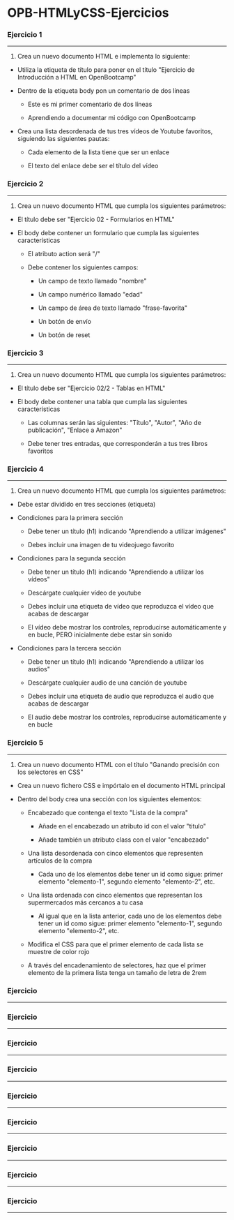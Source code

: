 # OPB-HTMLyCSS-Ejercicios

### Ejercicio 1
---

1. Crea un nuevo documento HTML e implementa lo siguiente:

- Utiliza la etiqueta de título para poner en el título "Ejercicio de Introducción a HTML en OpenBootcamp"

- Dentro de la etiqueta body pon un comentario de dos líneas

    - Este es mi primer comentario de dos líneas

    - Aprendiendo a documentar mi código con OpenBootcamp

- Crea una lista desordenada de tus tres vídeos de Youtube favoritos, siguiendo las siguientes pautas:

    - Cada elemento de la lista tiene que ser un enlace

    - El texto del enlace debe ser el título del vídeo


### Ejercicio 2
---
1. Crea un nuevo documento HTML que cumpla los siguientes parámetros:

- El título debe ser "Ejercicio 02 - Formularios en HTML"

- El body debe contener un formulario que cumpla las siguientes características

    - El atributo action será "/"

    - Debe contener los siguientes campos:

        - Un campo de texto llamado "nombre"

        - Un campo numérico llamado "edad"

        - Un campo de área de texto llamado "frase-favorita"

        - Un botón de envío

        - Un botón de reset

### Ejercicio 3
---
1. Crea un nuevo documento HTML que cumpla los siguientes parámetros:

- El título debe ser "Ejercicio 02/2 - Tablas en HTML"

- El body debe contener una tabla que cumpla las siguientes características

    - Las columnas serán las siguientes: "Título", "Autor", "Año de publicación", "Enlace a Amazon"

    - Debe tener tres entradas, que corresponderán a tus tres libros favoritos

### Ejercicio 4
---
1. Crea un nuevo documento HTML que cumpla los siguientes parámetros:

- Debe estar dividido en tres secciones (etiqueta)

- Condiciones para la primera sección

    - Debe tener un título (h1) indicando "Aprendiendo a utilizar imágenes"

    - Debes incluir una imagen de tu videojuego favorito

- Condiciones para la segunda sección

    - Debe tener un título (h1) indicando "Aprendiendo a utilizar los vídeos"

    - Descárgate cualquier vídeo de youtube

    - Debes incluir una etiqueta de vídeo que reproduzca el vídeo que acabas de descargar

    - El vídeo debe mostrar los controles, reproducirse automáticamente y en bucle, PERO inicialmente debe estar sin sonido

- Condiciones para la tercera sección

    - Debe tener un título (h1) indicando "Aprendiendo a utilizar los audios"

    - Descárgate cualquier audio de una canción de youtube

    - Debes incluir una etiqueta de audio que reproduzca el audio que acabas de descargar

    - El audio debe mostrar los controles, reproducirse automáticamente y en bucle

### Ejercicio 5
---
1. Crea un nuevo documento HTML con el título "Ganando precisión con los selectores en CSS"

- Crea un nuevo fichero CSS e impórtalo en el documento HTML principal

- Dentro del body crea una sección con los siguientes elementos:

    - Encabezado que contenga el texto "Lista de la compra"

        - Añade en el encabezado un atributo id con el valor "titulo"

        - Añade también un atributo class con el valor "encabezado"

    - Una lista desordenada con cinco elementos que representen artículos de la compra

        - Cada uno de los elementos debe tener un id como sigue: primer elemento "elemento-1", segundo elemento "elemento-2", etc.

    - Una lista ordenada con cinco elementos que representan los supermercados más cercanos a tu casa

        - Al igual que en la lista anterior, cada uno de los elementos debe tener un id como sigue: primer elemento "elemento-1", segundo elemento "elemento-2", etc.

    - Modifica el CSS para que el primer elemento de cada lista se muestre de color rojo

    - A través del encadenamiento de selectores, haz que el primer elemento de la primera lista tenga un tamaño de letra de 2rem
### Ejercicio 
---

### Ejercicio 
---

### Ejercicio 
---

### Ejercicio 
---

### Ejercicio 
---

### Ejercicio 
---

### Ejercicio 
---

### Ejercicio 
---

### Ejercicio 
---

